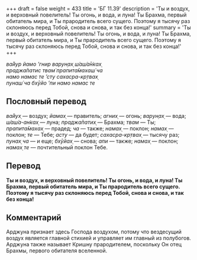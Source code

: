 +++
draft = false
weight = 433
title = 'БГ 11.39'
description = 'Ты и воздух, и верховный повелитель! Ты огонь, и вода, и луна! Ты Брахма, первый обитатель мира, и Ты прародитель всего сущего. Поэтому я тысячу раз склоняюсь перед Тобой, снова и снова, и так без конца!'
summary = 'Ты и воздух, и верховный повелитель! Ты огонь, и вода, и луна! Ты Брахма, первый обитатель мира, и Ты прародитель всего сущего. Поэтому я тысячу раз склоняюсь перед Тобой, снова и снова, и так без конца!'
+++

_ва̄йур йамо ’гнир варун̣ах̣ ш́аш́а̄н̇ках̣  
праджа̄патис твам̇ прапита̄махаш́ ча  
намо намас те ’сту сахасра-кр̣твах̣  
пунаш́ ча бхӯйо ’пи намо намас те_

## Пословный перевод

_ва̄йух̣_ — воздух; _йамах̣_ — правитель; _агних̣_ — огонь; _варун̣ах̣_ — вода; _ш́аш́а_\-_ан̇ках̣_ — луна; _праджа̄патих̣_ — Брахма; _твам_ — Ты; _прапита̄махах̣_ — прадед; _ча_ — также; _намах̣_ — поклон; _намах̣_ — поклон; _те_ — Тебе; _асту_ — да будет; _сахасра_\-_кр̣твах̣_ — тысячу раз; _пунах̣_ _ча_ — и еще; _бхӯйах̣_ — снова; _апи_ — также; _намах̣_ — поклон; _намах̣_ _те_ — почтительный поклон Тебе.

## Перевод

**Ты и воздух, и верховный повелитель! Ты огонь, и вода, и луна! Ты Брахма, первый обитатель мира, и Ты прародитель всего сущего. Поэтому я тысячу раз склоняюсь перед Тобой, снова и снова, и так без конца!**

## Комментарий

Арджуна признает здесь Господа воздухом, потому что вездесущий воздух является главной стихией и управляет им главный из полубогов. Арджуна также называет Кришну прародителем, поскольку Он отец Брахмы, первого обитателя вселенной.
